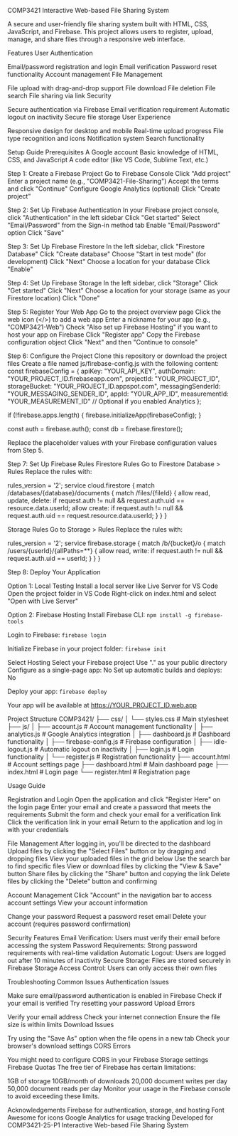 COMP3421 Interactive Web-based File Sharing System

A secure and user-friendly file sharing system built with HTML, CSS, JavaScript, and Firebase. This project allows users to register, upload, manage, and share files through a responsive web interface.

Features
User Authentication

Email/password registration and login
Email verification
Password reset functionality
Account management
File Management

File upload with drag-and-drop support
File download
File deletion
File search
File sharing via link
Security

Secure authentication via Firebase
Email verification requirement
Automatic logout on inactivity
Secure file storage
User Experience

Responsive design for desktop and mobile
Real-time upload progress
File type recognition and icons
Notification system
Search functionality

Setup Guide
Prerequisites
A Google account
Basic knowledge of HTML, CSS, and JavaScript
A code editor (like VS Code, Sublime Text, etc.)

Step 1: Create a Firebase Project
Go to Firebase Console
Click "Add project"
Enter a project name (e.g., "COMP3421-File-Sharing")
Accept the terms and click "Continue"
Configure Google Analytics (optional)
Click "Create project"

Step 2: Set Up Firebase Authentication
In your Firebase project console, click "Authentication" in the left sidebar
Click "Get started"
Select "Email/Password" from the Sign-in method tab
Enable "Email/Password" option
Click "Save"

Step 3: Set Up Firebase Firestore
In the left sidebar, click "Firestore Database"
Click "Create database"
Choose "Start in test mode" (for development)
Click "Next"
Choose a location for your database
Click "Enable"

Step 4: Set Up Firebase Storage
In the left sidebar, click "Storage"
Click "Get started"
Click "Next"
Choose a location for your storage (same as your Firestore location)
Click "Done"

Step 5: Register Your Web App
Go to the project overview page
Click the web icon (</>) to add a web app
Enter a nickname for your app (e.g., "COMP3421-Web")
Check "Also set up Firebase Hosting" if you want to host your app on Firebase
Click "Register app"
Copy the Firebase configuration object
Click "Next" and then "Continue to console"

Step 6: Configure the Project
Clone this repository or download the project files
Create a file named js/firebase-config.js with the following content:
const firebaseConfig = {
    apiKey: "YOUR_API_KEY",
    authDomain: "YOUR_PROJECT_ID.firebaseapp.com",
    projectId: "YOUR_PROJECT_ID",
    storageBucket: "YOUR_PROJECT_ID.appspot.com",
    messagingSenderId: "YOUR_MESSAGING_SENDER_ID",
    appId: "YOUR_APP_ID",
    measurementId: "YOUR_MEASUREMENT_ID" // Optional if you enabled Analytics
};

if (!firebase.apps.length) {
    firebase.initializeApp(firebaseConfig);
}

const auth = firebase.auth();
const db = firebase.firestore();


Replace the placeholder values with your Firebase configuration values from Step 5.

Step 7: Set Up Firebase Rules
Firestore Rules
Go to Firestore Database > Rules
Replace the rules with:

rules_version = '2';
service cloud.firestore {
  match /databases/{database}/documents {
    match /files/{fileId} {
      allow read, update, delete: if request.auth != null && request.auth.uid == resource.data.userId;
      allow create: if request.auth != null && request.auth.uid == request.resource.data.userId;
    }
  }
}



Storage Rules
Go to Storage > Rules
Replace the rules with:

rules_version = '2';
service firebase.storage {
  match /b/{bucket}/o {
    match /users/{userId}/{allPaths=**} {
      allow read, write: if request.auth != null && request.auth.uid == userId;
    }
  }
}



Step 8: Deploy Your Application

Option 1: Local Testing
Install a local server like Live Server for VS Code
Open the project folder in VS Code
Right-click on index.html and select "Open with Live Server"

Option 2: Firebase Hosting
Install Firebase CLI:
``npm install -g firebase-tools``


Login to Firebase:
``firebase login``


Initialize Firebase in your project folder:
``firebase init``


Select Hosting
Select your Firebase project
Use "." as your public directory
Configure as a single-page app: No
Set up automatic builds and deploys: No

Deploy your app:
``firebase deploy``


Your app will be available at https://YOUR_PROJECT_ID.web.app

Project Structure
COMP3421/
├── css/
│   └── styles.css           # Main stylesheet
├── js/
│   ├── account.js           # Account management functionality
│   ├── analytics.js         # Google Analytics integration
│   ├── dashboard.js         # Dashboard functionality
│   ├── firebase-config.js   # Firebase configuration
│   ├── idle-logout.js       # Automatic logout on inactivity
│   ├── login.js             # Login functionality
│   └── register.js          # Registration functionality
├── account.html             # Account settings page
├── dashboard.html           # Main dashboard page
├── index.html               # Login page
└── register.html            # Registration page



Usage Guide

Registration and Login
Open the application and click "Register Here" on the login page
Enter your email and create a password that meets the requirements
Submit the form and check your email for a verification link
Click the verification link in your email
Return to the application and log in with your credentials

File Management
After logging in, you'll be directed to the dashboard
Upload files by clicking the "Select Files" button or by dragging and dropping files
View your uploaded files in the grid below
Use the search bar to find specific files
View or download files by clicking the "View & Save" button
Share files by clicking the "Share" button and copying the link
Delete files by clicking the "Delete" button and confirming

Account Management
Click "Account" in the navigation bar to access account settings
View your account information

Change your password
Request a password reset email
Delete your account (requires password confirmation)

Security Features
Email Verification: Users must verify their email before accessing the system
Password Requirements: Strong password requirements with real-time validation
Automatic Logout: Users are logged out after 10 minutes of inactivity
Secure Storage: Files are stored securely in Firebase Storage
Access Control: Users can only access their own files

Troubleshooting
Common Issues
Authentication Issues

Make sure email/password authentication is enabled in Firebase
Check if your email is verified
Try resetting your password
Upload Errors

Verify your email address
Check your internet connection
Ensure the file size is within limits
Download Issues

Try using the "Save As" option when the file opens in a new tab
Check your browser's download settings
CORS Errors

You might need to configure CORS in your Firebase Storage settings
Firebase Quotas
The free tier of Firebase has certain limitations:

1GB of storage
10GB/month of downloads
20,000 document writes per day
50,000 document reads per day
Monitor your usage in the Firebase console to avoid exceeding these limits.


Acknowledgements
Firebase for authentication, storage, and hosting
Font Awesome for icons
Google Analytics for usage tracking
Developed for COMP3421-25-P1 Interactive Web-based File Sharing System